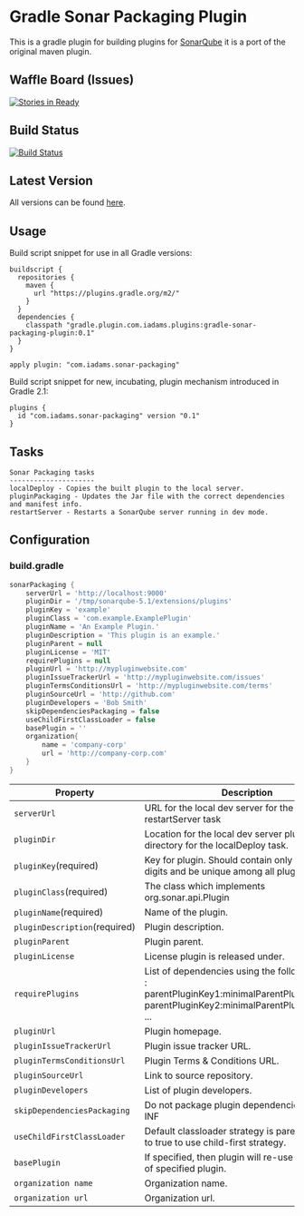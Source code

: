 Gradle Sonar Packaging Plugin
=========

This is a gradle plugin for building plugins for [SonarQube] it is a port of the original maven plugin. 

Waffle Board (Issues)
------------
[![Stories in Ready](https://badge.waffle.io/iwarapter/gradle-sonar-packaging-plugin.png?label=ready&title=Ready)](https://waffle.io/iwarapter/gradle-sonar-packaging-plugin)

Build Status
------------
[![Build Status](https://travis-ci.org/iwarapter/gradle-sonar-packaging-plugin.svg?branch=master)](https://travis-ci.org/iwarapter/gradle-sonar-packaging-plugin)

Latest Version
--------------
All versions can be found [here].

Usage
-----------

Build script snippet for use in all Gradle versions:
```
buildscript {
  repositories {
    maven {
      url "https://plugins.gradle.org/m2/"
    }
  }
  dependencies {
    classpath "gradle.plugin.com.iadams.plugins:gradle-sonar-packaging-plugin:0.1"
  }
}

apply plugin: "com.iadams.sonar-packaging"
```
Build script snippet for new, incubating, plugin mechanism introduced in Gradle 2.1:
```
plugins {
  id "com.iadams.sonar-packaging" version "0.1"
}
```

Tasks
-----------
```
Sonar Packaging tasks
---------------------
localDeploy - Copies the built plugin to the local server.
pluginPackaging - Updates the Jar file with the correct dependencies and manifest info.
restartServer - Restarts a SonarQube server running in dev mode.
```
## Configuration

### build.gradle
```groovy
sonarPackaging {
    serverUrl = 'http://localhost:9000'
    pluginDir = '/tmp/sonarqube-5.1/extensions/plugins'
    pluginKey = 'example'
    pluginClass = 'com.example.ExamplePlugin'
    pluginName = 'An Example Plugin.'
    pluginDescription = 'This plugin is an example.'
    pluginParent = null
    pluginLicense = 'MIT'
    requirePlugins = null
    pluginUrl = 'http://mypluginwebsite.com'
    pluginIssueTrackerUrl = 'http://mypluginwebsite.com/issues'
    pluginTermsConditionsUrl = 'http://mypluginwebsite.com/terms'
    pluginSourceUrl = 'http://github.com'
    pluginDevelopers = 'Bob Smith'
    skipDependenciesPackaging = false
    useChildFirstClassLoader = false
    basePlugin = ''
    organization{
        name = 'company-corp'
        url = 'http://company-corp.com'
    }
}
```
Property     | Description
------------ | -------------
`serverUrl`| URL for the local dev server for the restartServer task
`pluginDir` | Location for the local dev server plugin directory for the localDeploy task.
`pluginKey`(required) | Key for plugin. Should contain only letters and digits and be unique among all plugins.
`pluginClass`(required) | The class which implements org.sonar.api.Plugin
`pluginName`(required) | Name of the plugin.
`pluginDescription`(required) | Plugin description.
`pluginParent` | Plugin parent.
`pluginLicense` | License plugin is released under.
`requirePlugins` | List of dependencies using the following format : parentPluginKey1:minimalParentPluginVersion1, parentPluginKey2:minimalParentPluginVersion2, ...
`pluginUrl` | Plugin homepage.
`pluginIssueTrackerUrl` | Plugin issue tracker URL.
`pluginTermsConditionsUrl` | Plugin Terms & Conditions URL.
`pluginSourceUrl` | Link to source repository.
`pluginDevelopers` | List of plugin developers.
`skipDependenciesPackaging` | Do not package plugin dependencies in META-INF
`useChildFirstClassLoader` | Default classloader strategy is parent-first. Set to true to use child-first strategy.
`basePlugin` | If specified, then plugin will re-use ClassLoader of specified plugin.
`organization name` | Organization name.
`organization url` | Organization url.

[SonarQube]:http://www.sonarqube.org/
[here]:https://plugins.gradle.org/plugin/com.iadams.sonar-packaging
